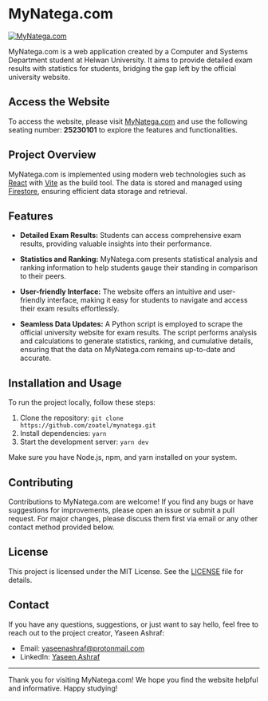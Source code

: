 # MyNatega.com

[![MyNatega.com](https://lh3.googleusercontent.com/u/0/drive-viewer/AITFw-xqTOC8EXqXjlHoMMGX3Z13FuVZs_B6X0OVoDCJk1acku52GELv61v04nP5KKWMLqRzwSV0w9USqM5rTPySzUY4iNfZsw=w1919-h960)](https://mynatega.com)

MyNatega.com is a web application created by a Computer and Systems Department student at Helwan University. It aims to provide detailed exam results with statistics for students, bridging the gap left by the official university website.

## Access the Website

To access the website, please visit [MyNatega.com](https://mynatega.com) and use the following seating number: **25230101** to explore the features and functionalities.

## Project Overview

MyNatega.com is implemented using modern web technologies such as [React](https://reactjs.org/) with [Vite](https://vitejs.dev/) as the build tool. The data is stored and managed using [Firestore](https://firebase.google.com/docs/firestore), ensuring efficient data storage and retrieval.

## Features

- **Detailed Exam Results:** Students can access comprehensive exam results, providing valuable insights into their performance.

- **Statistics and Ranking:** MyNatega.com presents statistical analysis and ranking information to help students gauge their standing in comparison to their peers.

- **User-friendly Interface:** The website offers an intuitive and user-friendly interface, making it easy for students to navigate and access their exam results effortlessly.

- **Seamless Data Updates:** A Python script is employed to scrape the official university website for exam results. The script performs analysis and calculations to generate statistics, ranking, and cumulative details, ensuring that the data on MyNatega.com remains up-to-date and accurate.

## Installation and Usage

To run the project locally, follow these steps:

1. Clone the repository: `git clone https://github.com/zoatel/mynatega.git`
2. Install dependencies: `yarn`
3. Start the development server: `yarn dev`

Make sure you have Node.js, npm, and yarn installed on your system.

## Contributing

Contributions to MyNatega.com are welcome! If you find any bugs or have suggestions for improvements, please open an issue or submit a pull request. For major changes, please discuss them first via email or any other contact method provided below.

## License

This project is licensed under the MIT License. See the [LICENSE](LICENSE) file for details.

## Contact

If you have any questions, suggestions, or just want to say hello, feel free to reach out to the project creator, Yaseen Ashraf:

- Email: yaseenashraf@protonmail.com
- LinkedIn: [Yaseen Ashraf](https://www.linkedin.com/in/zoatel/)

---

Thank you for visiting MyNatega.com! We hope you find the website helpful and informative. Happy studying!